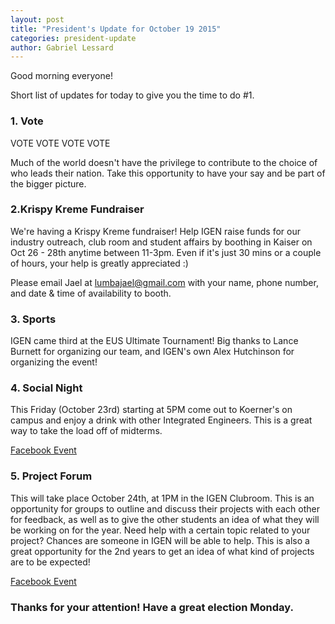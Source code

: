 ```yaml
---
layout: post
title: "President's Update for October 19 2015"
categories: president-update
author: Gabriel Lessard
---
```


Good morning everyone!

Short list of updates for today to give you the time to do #1.

### 1. Vote

VOTE 
 VOTE
  VOTE
   VOTE

Much of the world doesn't have the privilege to contribute to the choice of who leads their nation. Take this opportunity to have your say and be part of the bigger picture.

### 2.Krispy Kreme Fundraiser

We're having a Krispy Kreme fundraiser! Help IGEN raise funds for our industry outreach, club room and student affairs by boothing in Kaiser on Oct 26 - 28th anytime between 11-3pm. Even if it's just 30 mins or a couple of hours, your help is greatly appreciated :)

Please email Jael at lumbajael@gmail.com with your name, phone number, and date & time of availability to booth.

### 3. Sports

IGEN came third at the EUS Ultimate Tournament! Big thanks to Lance Burnett for organizing our team, and IGEN's own Alex Hutchinson for organizing the event!

### 4. Social Night

This Friday (October 23rd) starting at 5PM come out to Koerner's on campus and enjoy a drink with other Integrated Engineers. This is a great way to take the load off of midterms.

[Facebook Event](https://www.facebook.com/events/1627051410881254/)

### 5. Project Forum

This will take place October 24th, at 1PM in the IGEN Clubroom. This is an opportunity for groups to outline and discuss their projects with each other for feedback, as well as to give the other students an idea of what they will be working on for the year. Need help with a certain topic related to your project? Chances are someone in IGEN will be able to help. This is also a great opportunity for the 2nd years to get an idea of what kind of projects are to be expected!

[Facebook Event](https://www.facebook.com/events/877829872270229/)


### Thanks for your attention! Have a great election Monday.
